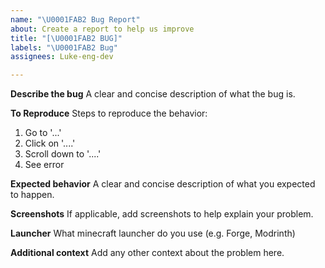 ```yaml
---
name: "\U0001FAB2 Bug Report"
about: Create a report to help us improve
title: "[\U0001FAB2 BUG]"
labels: "\U0001FAB2 Bug"
assignees: Luke-eng-dev

---
```


**Describe the bug**
A clear and concise description of what the bug is.

**To Reproduce**
Steps to reproduce the behavior:
1. Go to '...'
2. Click on '....'
3. Scroll down to '....'
4. See error

**Expected behavior**
A clear and concise description of what you expected to happen.

**Screenshots**
If applicable, add screenshots to help explain your problem.

**Launcher**
What minecraft launcher do you use (e.g. Forge, Modrinth)

**Additional context**
Add any other context about the problem here.
